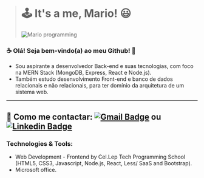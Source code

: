 > # 🕹️ It's a me, Mario! 😃
> ![Mario programming](https://user-images.githubusercontent.com/63201995/166510361-9a5c891f-ce4e-46b8-bbb4-8294d3264cb6.gif)




### ☕ Olá! Seja bem-vindo(a) ao meu Github! 🐳 

* Sou aspirante a desenvolvedor Back-end e suas tecnologias, com foco na MERN Stack (MongoDB, Express, React e Node.js).
* Também estudo desenvolvimento Front-end e banco de dados relacionais e não relacionais, para ter domínio da arquitetura de um sistema web.

----
## 📍 Como me contactar:  [![Gmail Badge](https://img.shields.io/badge/-gmail-c14438?style=flat-square&logo=Gmail&logoColor=white&link=mailto:luizreis.3d@gmail.com)](mailto:luizreis.3d@gmail.com)  ou  [![Linkedin Badge](https://img.shields.io/badge/-linkedin-blue?style=flat-square&logo=Linkedin&logoColor=white&link=https://https://www.linkedin.com/in/luizreis3d/)](https://www.linkedin.com/in/luizreis3d/)


### Technologies & Tools:
* Web Development - Frontend by Cel.Lep Tech Programming School (HTML5, CSS3, Javascript, Node.js, React, Less/ SaaS and Bootstrap).
* Microsoft office.

